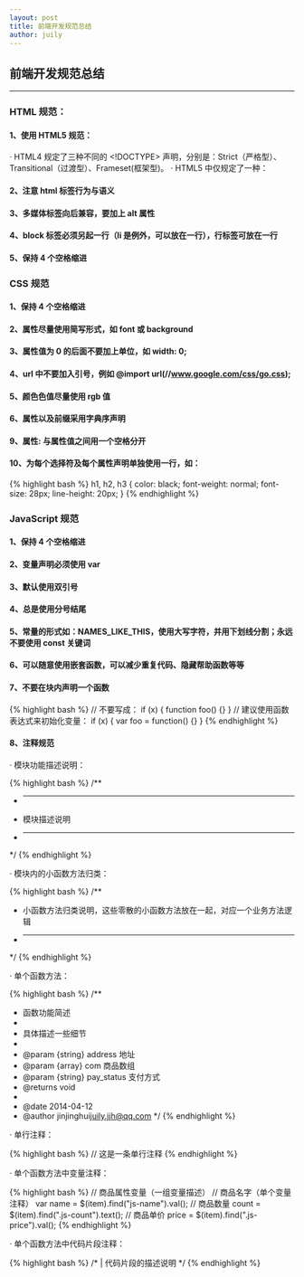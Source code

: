 ```yaml
---
layout: post
title: 前端开发规范总结
author: juily
---
```

## 前端开发规范总结
-----

### HTML 规范：

#### 1、使用 HTML5 规范：<!DOCTYPE html>

· HTML4 规定了三种不同的 <!DOCTYPE> 声明，分别是：Strict（严格型）、Transitional（过渡型）、Frameset(框架型)。
· HTML5 中仅规定了一种：<!DOCTYPE html>

#### 2、注意 html 标签行为与语义

#### 3、多媒体标签向后兼容，要加上 alt 属性

#### 4、block 标签必须另起一行（li 是例外，可以放在一行），行标签可放在一行

#### 5、保持 4 个空格缩进

### CSS 规范

#### 1、保持 4 个空格缩进

#### 2、属性尽量使用简写形式，如 font 或 background

#### 3、属性值为 0 的后面不要加上单位，如 width: 0;

#### 4、url 中不要加入引号，例如 @import url(//www.google.com/css/go.css);

#### 5、颜色色值尽量使用 rgb 值

#### 6、属性以及前缀采用字典序声明

#### 9、属性: 与属性值之间用一个空格分开

#### 10、为每个选择符及每个属性声明单独使用一行，如：

{% highlight bash %}
h1,
h2,
h3 {
    color: black;
    font-weight: normal;
    font-size: 28px;
    line-height: 20px;
}
{% endhighlight %}

### JavaScript 规范

#### 1、保持 4 个空格缩进

#### 2、变量声明必须使用 var

#### 3、默认使用双引号

#### 4、总是使用分号结尾

#### 5、常量的形式如：NAMES_LIKE_THIS，使用大写字符，并用下划线分割；永远不要使用 const 关键词

#### 6、可以随意使用嵌套函数，可以减少重复代码、隐藏帮助函数等等

#### 7、不要在块内声明一个函数

{% highlight bash %}
// 不要写成：
if (x) {
    function foo() {}
}
// 建议使用函数表达式来初始化变量：
if (x) {
    var foo = function() {}
}
{% endhighlight %}

#### 8、注释规范

· 模块功能描述说明：

{% highlight bash %}
/**
 * ------------------------------------------------------------------
 * 模块描述说明
 * ------------------------------------------------------------------
 */
{% endhighlight %}

· 模块内的小函数方法归类：

{% highlight bash %}
/**
 * 小函数方法归类说明，这些零散的小函数方法放在一起，对应一个业务方法逻辑
 * ------------------------------------------------------------------
 */
{% endhighlight %}

· 单个函数方法：

{% highlight bash %}
/**
 * 函数功能简述
 *
 * 具体描述一些细节
 *
 * @param    {string}    address    地址
 * @param    {array}     com        商品数组
 * @param    {string}    pay_status 支付方式
 * @returns  void
 *
 * @date     2014-04-12
 * @author   jinjinghui<juily.jjh@qq.com>
 */
{% endhighlight %}

· 单行注释：

{% highlight bash %}
// 这是一条单行注释
{% endhighlight %}

· 单个函数方法中变量注释：

{% highlight bash %}
// 商品属性变量（一组变量描述）
    // 商品名字（单个变量注释）
var name = $(item).find("js-name").val();
    // 商品数量
    count = $(item).find(".js-count").text();
    // 商品单价
    price = $(item).find(".js-price").val();
{% endhighlight %}

· 单个函数方法中代码片段注释：

{% highlight bash %}
/*
 | 代码片段的描述说明
 */
{% endhighlight %}
